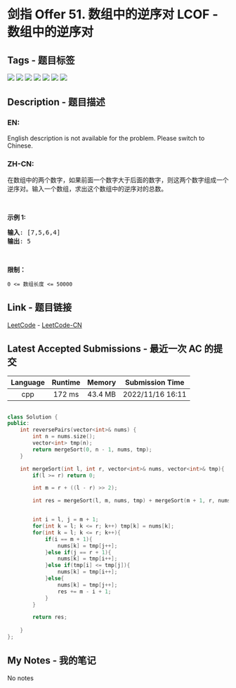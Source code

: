 
# 剑指 Offer 51. 数组中的逆序对  LCOF - 数组中的逆序对

## Tags - 题目标签

 <img src="https://img.shields.io/badge/Binary Indexed Tree-树状数组-blue.svg">   <img src="https://img.shields.io/badge/Segment Tree-线段树-blue.svg">   <img src="https://img.shields.io/badge/Array-数组-blue.svg">   <img src="https://img.shields.io/badge/Binary Search-二分查找-blue.svg">   <img src="https://img.shields.io/badge/Divide and Conquer-分治-blue.svg">   <img src="https://img.shields.io/badge/Ordered Set-有序集合-blue.svg">   <img src="https://img.shields.io/badge/Merge Sort-归并排序-blue.svg">  


## Description - 题目描述

### EN:
English description is not available for the problem. Please switch to Chinese.

### ZH-CN:
<p>在数组中的两个数字，如果前面一个数字大于后面的数字，则这两个数字组成一个逆序对。输入一个数组，求出这个数组中的逆序对的总数。</p>

<p>&nbsp;</p>

<p><strong>示例 1:</strong></p>

<pre><strong>输入</strong>: [7,5,6,4]
<strong>输出</strong>: 5</pre>

<p>&nbsp;</p>

<p><strong>限制：</strong></p>

<p><code>0 &lt;= 数组长度 &lt;= 50000</code></p>



## Link - 题目链接

[LeetCode](https://leetcode.com/problems/shu-zu-zhong-de-ni-xu-dui-lcof/description/)  -  [LeetCode-CN](https://leetcode.cn/problems/shu-zu-zhong-de-ni-xu-dui-lcof/description/)
## Latest Accepted Submissions - 最近一次 AC 的提交


| Language | Runtime | Memory | Submission Time |
|:---:|:---:|:---:|:---:|
| cpp  | 172 ms | 43.4 MB | 2022/11/16 16:11 |

```cpp

class Solution {
public:
    int reversePairs(vector<int>& nums) {
        int n = nums.size();
        vector<int> tmp(n);
        return mergeSort(0, n - 1, nums, tmp);
    }

    int mergeSort(int l, int r, vector<int>& nums, vector<int>& tmp){
        if(l >= r) return 0;

        int m = r + ((l - r) >> 2);

        int res = mergeSort(l, m, nums, tmp) + mergeSort(m + 1, r, nums, tmp);


        int i = l, j = m + 1;
        for(int k = l; k <= r; k++) tmp[k] = nums[k];
        for(int k = l; k <= r; k++){
            if(i == m + 1){
                nums[k] = tmp[j++];
            }else if(j == r + 1){
                nums[k] = tmp[i++];
            }else if(tmp[i] <= tmp[j]){
                nums[k] = tmp[i++];
            }else{
                nums[k] = tmp[j++];
                res += m - i + 1;
            }
        }

        return res;
      
    }
};

```
## My Notes - 我的笔记


No notes

